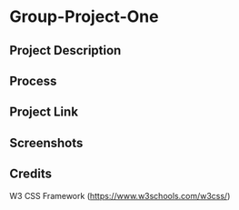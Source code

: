 # Group-Project-One

## Project Description

## Process

## Project Link

## Screenshots

## Credits

W3 CSS Framework (https://www.w3schools.com/w3css/)